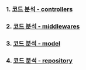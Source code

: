 ### 1. [코드 분석 - controllers](https://github.com/ckdqja135/Typescript-restful-starter/blob/master/Controller_Analysis.md)
### 2. [코드 분석 - middlewares](https://github.com/ckdqja135/Typescript-restful-starter/blob/master/Middlewares_Analysis.md)
### 3. [코드 분석 - model](https://github.com/ckdqja135/Typescript-restful-starter/blob/master/Model_Analysis.md)
### 4. [코드 분석 - repository](https://github.com/ckdqja135/Typescript-restful-starter/blob/master/Repository_Analysis.md)
